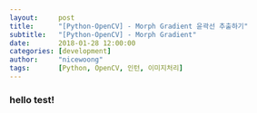 ```yaml
---
layout:     post
title:      "[Python-OpenCV] - Morph Gradient 윤곽선 추출하기"
subtitle:   "[Python-OpenCV] - Morph Gradient" 
date:       2018-01-28 12:00:00
categories: [development]
author:     "nicewoong"
tags:       [Python, OpenCV, 인턴, 이미지처리]
---
```


### hello test!  

<br>
<br>
